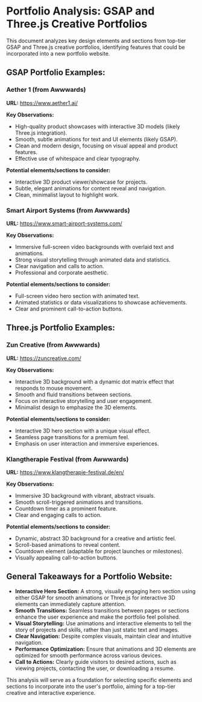 # Portfolio Analysis: GSAP and Three.js Creative Portfolios

This document analyzes key design elements and sections from top-tier GSAP and Three.js creative portfolios, identifying features that could be incorporated into a new portfolio website.

## GSAP Portfolio Examples:

### Aether 1 (from Awwwards)

**URL:** https://www.aether1.ai/

**Key Observations:**
- High-quality product showcases with interactive 3D models (likely Three.js integration).
- Smooth, subtle animations for text and UI elements (likely GSAP).
- Clean and modern design, focusing on visual appeal and product features.
- Effective use of whitespace and clear typography.

**Potential elements/sections to consider:**
- Interactive 3D product viewer/showcase for projects.
- Subtle, elegant animations for content reveal and navigation.
- Clean, minimalist layout to highlight work.

### Smart Airport Systems (from Awwwards)

**URL:** https://www.smart-airport-systems.com/

**Key Observations:**
- Immersive full-screen video backgrounds with overlaid text and animations.
- Strong visual storytelling through animated data and statistics.
- Clear navigation and calls to action.
- Professional and corporate aesthetic.

**Potential elements/sections to consider:**
- Full-screen video hero section with animated text.
- Animated statistics or data visualizations to showcase achievements.
- Clear and prominent call-to-action buttons.

## Three.js Portfolio Examples:

### Zun Creative (from Awwwards)

**URL:** https://zuncreative.com/

**Key Observations:**
- Interactive 3D background with a dynamic dot matrix effect that responds to mouse movement.
- Smooth and fluid transitions between sections.
- Focus on interactive storytelling and user engagement.
- Minimalist design to emphasize the 3D elements.

**Potential elements/sections to consider:**
- Interactive 3D hero section with a unique visual effect.
- Seamless page transitions for a premium feel.
- Emphasis on user interaction and immersive experiences.

### Klangtherapie Festival (from Awwwards)

**URL:** https://www.klangtherapie-festival.de/en/

**Key Observations:**
- Immersive 3D background with vibrant, abstract visuals.
- Smooth scroll-triggered animations and transitions.
- Countdown timer as a prominent feature.
- Clear and engaging calls to action.

**Potential elements/sections to consider:**
- Dynamic, abstract 3D background for a creative and artistic feel.
- Scroll-based animations to reveal content.
- Countdown element (adaptable for project launches or milestones).
- Visually appealing call-to-action buttons.

## General Takeaways for a Portfolio Website:

- **Interactive Hero Section:** A strong, visually engaging hero section using either GSAP for smooth animations or Three.js for interactive 3D elements can immediately capture attention.
- **Smooth Transitions:** Seamless transitions between pages or sections enhance the user experience and make the portfolio feel polished.
- **Visual Storytelling:** Use animations and interactive elements to tell the story of projects and skills, rather than just static text and images.
- **Clear Navigation:** Despite complex visuals, maintain clear and intuitive navigation.
- **Performance Optimization:** Ensure that animations and 3D elements are optimized for smooth performance across various devices.
- **Call to Actions:** Clearly guide visitors to desired actions, such as viewing projects, contacting the user, or downloading a resume.

This analysis will serve as a foundation for selecting specific elements and sections to incorporate into the user's portfolio, aiming for a top-tier creative and interactive experience.

